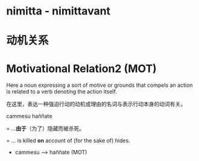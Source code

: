 # nimitta - nimittavant

# 动机关系

# Motivational Relation2 (MOT)

Here a noun expressing a sort of motive or grounds that compels an action is related to a verb denoting the action itself.

在这里，表达一种强迫行动的动机或理由的名词与表示行动本身的动词有关。

cammesu haññate 

= ...**由于**（为了）隐藏而被杀死。

= ... is killed **on** account of (for the sake of) hides.

- cammesu ——> haññate (MOT)